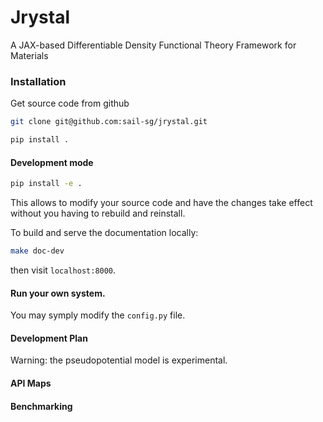 # Jrystal
A JAX-based Differentiable Density Functional Theory Framework for Materials

### Installation
Get source code from github

```sh
git clone git@github.com:sail-sg/jrystal.git
```

```sh
pip install .
```


#### Development mode
```sh
pip install -e .
```

This allows to modify your source code and have the changes take effect without you having to rebuild and reinstall.

To build and serve the documentation locally:
``` sh
make doc-dev
```
then visit `localhost:8000`.


#### Run your own system.

You may symply modify the ```config.py``` file.


#### Development Plan

Warning: the pseudopotential model is experimental.


#### API Maps



#### Benchmarking



#### 
